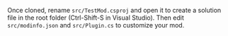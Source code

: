 Once cloned, rename `src/TestMod.csproj` and open it to create a solution file in the root folder (Ctrl-Shift-S in Visual Studio). Then edit `src/modinfo.json` and `src/Plugin.cs` to customize your mod.
